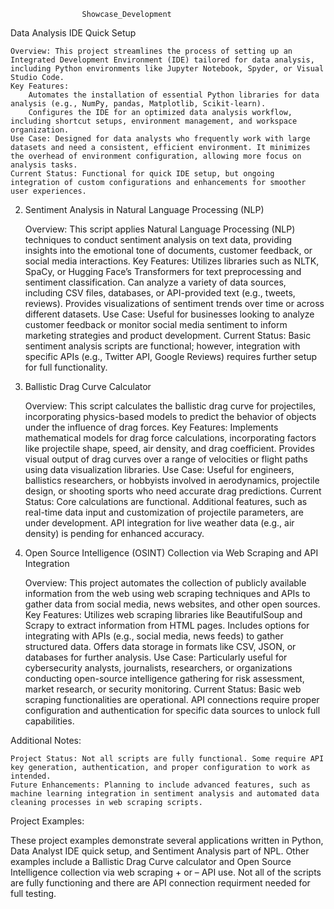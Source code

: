                     Showcase_Development
Data Analysis IDE Quick Setup

    Overview: This project streamlines the process of setting up an Integrated Development Environment (IDE) tailored for data analysis, including Python environments like Jupyter Notebook, Spyder, or Visual Studio Code.
    Key Features:
        Automates the installation of essential Python libraries for data analysis (e.g., NumPy, pandas, Matplotlib, Scikit-learn).
        Configures the IDE for an optimized data analysis workflow, including shortcut setups, environment management, and workspace organization.
    Use Case: Designed for data analysts who frequently work with large datasets and need a consistent, efficient environment. It minimizes the overhead of environment configuration, allowing more focus on analysis tasks.
    Current Status: Functional for quick IDE setup, but ongoing integration of custom configurations and enhancements for smoother user experiences.

2. Sentiment Analysis in Natural Language Processing (NLP)

    Overview: This script applies Natural Language Processing (NLP) techniques to conduct sentiment analysis on text data, providing insights into the emotional tone of documents, customer feedback, or social media interactions.
    Key Features:
        Utilizes libraries such as NLTK, SpaCy, or Hugging Face’s Transformers for text preprocessing and sentiment classification.
        Can analyze a variety of data sources, including CSV files, databases, or API-provided text (e.g., tweets, reviews).
        Provides visualizations of sentiment trends over time or across different datasets.
    Use Case: Useful for businesses looking to analyze customer feedback or monitor social media sentiment to inform marketing strategies and product development.
    Current Status: Basic sentiment analysis scripts are functional; however, integration with specific APIs (e.g., Twitter API, Google Reviews) requires further setup for full functionality.

3. Ballistic Drag Curve Calculator

    Overview: This script calculates the ballistic drag curve for projectiles, incorporating physics-based models to predict the behavior of objects under the influence of drag forces.
    Key Features:
        Implements mathematical models for drag force calculations, incorporating factors like projectile shape, speed, air density, and drag coefficient.
        Provides visual output of drag curves over a range of velocities or flight paths using data visualization libraries.
    Use Case: Useful for engineers, ballistics researchers, or hobbyists involved in aerodynamics, projectile design, or shooting sports who need accurate drag predictions.
    Current Status: Core calculations are functional. Additional features, such as real-time data input and customization of projectile parameters, are under development. API integration for live weather data (e.g., air density) is pending for enhanced accuracy.

4. Open Source Intelligence (OSINT) Collection via Web Scraping and API Integration

    Overview: This project automates the collection of publicly available information from the web using web scraping techniques and APIs to gather data from social media, news websites, and other open sources.
    Key Features:
        Utilizes web scraping libraries like BeautifulSoup and Scrapy to extract information from HTML pages.
        Includes options for integrating with APIs (e.g., social media, news feeds) to gather structured data.
        Offers data storage in formats like CSV, JSON, or databases for further analysis.
    Use Case: Particularly useful for cybersecurity analysts, journalists, researchers, or organizations conducting open-source intelligence gathering for risk assessment, market research, or security monitoring.
    Current Status: Basic web scraping functionalities are operational. API connections require proper configuration and authentication for specific data sources to unlock full capabilities.

Additional Notes:

    Project Status: Not all scripts are fully functional. Some require API key generation, authentication, and proper configuration to work as intended.
    Future Enhancements: Planning to include advanced features, such as machine learning integration in sentiment analysis and automated data cleaning processes in web scraping scripts.
Project Examples: 

These project examples demonstrate several applications written in Python, Data Analyst IDE quick setup, and Sentiment Analysis part of NPL. Other examples include a Ballistic Drag Curve calculator and Open Source Intelligence collection via web scraping + or – API use. 
Not all of the scripts are fully functioning and there are API connection requirment needed for full testing. 

 
 
